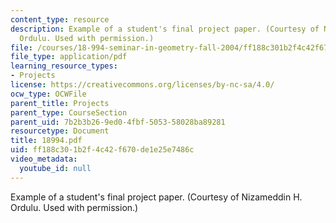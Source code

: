 ```yaml
---
content_type: resource
description: Example of a student's final project paper. (Courtesy of Nizameddin H.
  Ordulu. Used with permission.)
file: /courses/18-994-seminar-in-geometry-fall-2004/ff188c301b2f4c42f670de1e25e7486c_18994.pdf
file_type: application/pdf
learning_resource_types:
- Projects
license: https://creativecommons.org/licenses/by-nc-sa/4.0/
ocw_type: OCWFile
parent_title: Projects
parent_type: CourseSection
parent_uid: 7b2b3b26-9ed0-4fbf-5053-58028ba89281
resourcetype: Document
title: 18994.pdf
uid: ff188c30-1b2f-4c42-f670-de1e25e7486c
video_metadata:
  youtube_id: null
---
```

Example of a student's final project paper. (Courtesy of Nizameddin H. Ordulu. Used with permission.)